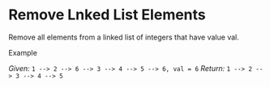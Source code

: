 # Remove Lnked List Elements

Remove all elements from a linked list of integers that have value val.

Example

*Given:* `1 --> 2 --> 6 --> 3 --> 4 --> 5 --> 6, val = 6`
*Return:* `1 --> 2 --> 3 --> 4 --> 5`


